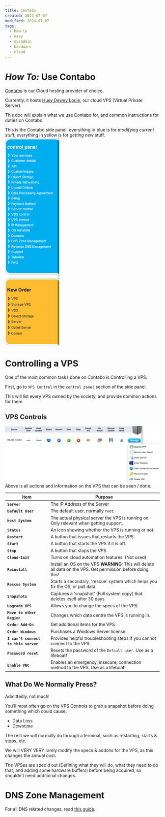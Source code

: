 ```yaml
---
title: Contabo
created: 2024-07-07
modified: 2024-07-07
tags:
  - how-to
  - easy
  - sysadmin
  - hardware
  - cloud
---
```

# *How To:* Use Contabo

[Contabo](https://contabo.com/) is our Cloud hosting provider of choice.

Currently, it hosts [Huey Dewey Louie](../hardware/cloud/huey-dewey-louie.md), our cloud VPS (Virtual Private Server).

This doc will explain what we use Contabo for, and common instructions for duties on Contabo.

This is the Contabo side panel, everything in blue is for *modifying current* stuff, everything in yellow is for *getting new* stuff.
![](../res/docs_res/contabo.webp)

# Controlling a VPS
One of the most common tasks done on Contabo is Controlling a VPS.

First, go to `VPS Control` in the `control panel` section of the side panel.

This will list every VPS owned by the society, and provide common actions for them.

## VPS Controls
![](../res/docs_res/vps_controls.webp)
Above is all actions and information on the VPS that can be seen / done.

| Item                                 | Purpose                                                                                                       |
| ------------------------------------ | ------------------------------------------------------------------------------------------------------------- |
| **`Server`**                         | The IP Address of the Server                                                                                  |
| **`Default User`**                   | The default user, normally `root`                                                                             |
| **`Host System`**                    | The actual physical server the VPS is running on. Only relevant when getting support.                         |
| **`Status`**                         | An icon showing whether the VPS is running or not.                                                            |
| **`Restart`**                        | A button that issues that restarts the VPS.                                                                   |
| **`Start`**                          | A button that starts the VPS if it is off.                                                                    |
| **`Stop`**                           | A button that stops the VPS.                                                                                  |
| **`Cloud-Init`**                     | Turns on cloud automation features. (Not used)                                                                |
| **`Reinstall`**                      | Install an OS on the VPS **WARNING:** This will delete all data on the VPS. Get permission before doing this! |
| **`Rescue System`**                  | Starts a secondary, 'rescue' system which helps you fix the OS, or pull data.                                 |
| **`Snapshots`**                      | Captures a 'snapshot' (Full system copy) that deletes itself after 30 days.                                   |
| **`Upgrade VPS`**                    | Allows you to change the specs of the VPS.                                                                    |
| **`Move to other Region`**           | Changes which data centre the VPS is running in.                                                              |
| **`Order Add-On`**                   | Get additional items for the VPS.                                                                             |
| **`Order Windows`**                  | Purchases a Windows Server license.                                                                           |
| **`I can't connect to this server`** | Provides helpful troubleshooting steps if you cannot connect to the VPS.                                      |
| **`Password reset`**                 | Resets the password of the `Default user`. Use as a lifeboat!                                                 |
| **`Enable VNC`**                     | Enables an emergency, insecure, connection method to the VPS. Use as a lifeboat!                              |

## What Do We Normally Press?
Admittedly, not much!

You'll most often go on the VPS Controls to grab a snapshot before doing something which could cause:
- Data Loss
- Downtime

The rest we will normally do through a terminal, such as restarting, starts & stops, etc.

We will VERY VERY rarely modify the specs & addons for the VPS, as this changes the annual cost.

The VPSes are spec'd out (Defining what they will do, what they need to do that, and adding some hardware buffers) before being acquired, so shouldn't need additional changes.

# DNS Zone Management
For all DNS related changes, read [this guide](./dns.md).